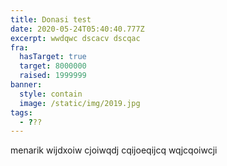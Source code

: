 ```yaml
---
title: Donasi test
date: 2020-05-24T05:40:40.777Z
excerpt: wwdqwc dscacv dscqac
fra:
  hasTarget: true
  target: 8000000
  raised: 1999999
banner:
  style: contain
  image: /static/img/2019.jpg
tags:
  - ???
---
```

menarik wijdxoiw cjoiwqdj cqijoeqijcq wqjcqoiwcji